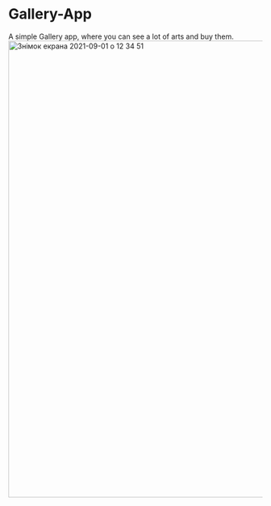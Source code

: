 # Gallery-App
A simple Gallery app, where you can see a lot of arts and buy them.
<img width="904" alt="Знімок екрана 2021-09-01 о 12 34 51" src="https://user-images.githubusercontent.com/87848716/131648640-c6adec06-818a-482f-9cd8-363286985963.png">
